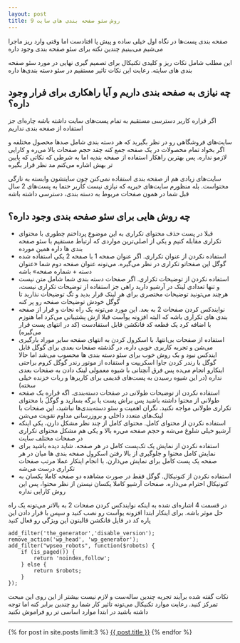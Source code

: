 ```yaml
---
layout: post
title: 9 روش سئو صفحه بندی های سایت
---
```


صفحه بندی پست‌ها در نگاه اول خیلی ساده و پیش پا افتادست اما وقتی وارد ریز ماجرا می‌شیم می‌بینیم چندین نکته برای سئو صفحه بندی وجود داره

این مطلب شامل نکات ریز و کلیدی تکنیکال برای تصمیم گیری نهایی در مورد سئو صفحه بندی های سایته. رعایت این نکات تاثیر مستقیم در سئو دسته بندی‌ها داره

## چه نیازی به صفحه بندی داریم و آیا راهکاری برای فرار وجود داره؟

اگر قراره کاربر دسترسی مستقیم به تمام پست‌های سایت داشته باشه چاره‌ای جز استفاده از صفحه بندی نداریم

سایت‌های فروشگاهی رو در نظر بگیرید که هر دسته بندی شامل صدها محصول مختلفه و اگر بخواد تمام محصولات در یک صفحه جمع کنه چقد حجم صفحات بالا می‌ره و کارایی لازمو نداره. پس بهترین راهکار استفاده از صفحه بندیه اما به شرطی که نکاتی که پایین تر بهش اشاره می‌کنم مد نظر قرار بگیره

سایت‌های زیادی هم از صفحه بندی استفاده نمی‌کنن چون سایتشون وابسته به تازگی محتواست. بله منظورم سایت‌های خبریه که نیازی نیست کاربر حتما به پست‌های 2 سال قبل شما در همون صفحات مربوط به دسته بندی، دسترسی داشته باشه

## چه روش هایی برای سئو صفحه بندی وجود داره؟

- قبلا در پست حذف محتوای تکراری به این موضوع پرداختم چطوری با محتوای تکراری مقابله کنیم و یکی از اصلی‌ترین مواردی که ارتباط مستقیم با سئو صفحه بندی ها داره همین مورده
- استفاده نکردن از عنوان تکراری. اگر عنوان صفحه 1 با صفحه 2 یکی استفاده شده گوگل این صفحاتو تکراری در نظر می‌گیره. می‌تونه عنوان صفحه دوم شما «عنوان دسته + شماره صفحه» باشه
- استفاده نکردن از توضیحات تکراری. اگر صفحات دسته بندی شما شامل متن نیست و تنها تعدادی لینک در آرشیو دارید راهی جز استفاده از توضیحات تکراری نیست، هرچند می‌تونید توضیحات مختصری برای هر لینک قرار بدید و تگ توضیحات نذارید تا گوگل خودش توضیحات صفحه رو پر کنه
- نوایندکس کردن صفحات 2 به بعد. این مورد می‌تونه یک راه نجات و فرار از صفحه بندی های تکراری باشه که البته افزونه یوآست قبلا ازش پشتیبانی می‌کرد اما هنوزم با اضافه کرد یک قطعه کد فانکشن قابل استفادست (کد در انتهای پست قرار می‌گیره)
- استفاده از صفحات بی‌انتها. با اسکرول کردن به انتهای صفحه سایر موراد بارگیری می‌شن و تجربه کاربری خوبی داره، در گذشته صفحات بعدی برای گوگل قابل ایندکس نبود و یک روش خوب برای سئو دسته بندی ها محسوب می‌شد اما حالا گوگل با رندر کردن جاوا اسکریپت و استفاده از موتور رندر گوگل کروم براحتی اینکارو انجام می‌ده پس فرق آنچنانی با شیوه معمولی لینک دادن به صفحات بعدی نداره (در این شیوه رسیدن به پست‌های قدیمی برای کاربرها و ربات خزنده خیلی سخته)
- استفاده نکردن از توضیحات طولانی در صفحات دسته‌بندی. اگه قراره یک صفحه طولانی از محتوا داشته باشید پس براش پست یا برگه بسازید و گوگلُ با محتوای تکراری طولانی مواجه نکنید. نگران اهمیت و سئو دسته‌بندی‌ها نباشید، این صفحات با لینک‌های متعدد داخلی و بروزرسانی مداوم تقویت می‌شن
- استفاده نکردن از محتوای کامل. محتوای کامل از چند نظر مشکل دارن، یکی اینکه آرشیو خیلی شلوغ می‌شه و حجم صفحه می‌ره بالا و یکی هم مشکل محتوای تکراری در صفحات مختلف سایت
- استفاده نکردن از نمایش یک تک‌پست کامل در هر صفحه. شاید دیده باشید برای نمایش کامل محتوا و جلوگیری از بالا رفتن اسکرول صفحه بندی ها میان در هر صفحه یک پست کامل برای نمایش می‌ذارن. با انجام اینکار عملا مرتب صفحات تکراری درست می‌شه
- استفاده نکردن از کنونیکال. گوگل فقط در صورت مشاهده دو صفحه کاملا یکسان به کنونیکال احترام می‌ذاره. صفحات آرشیو کاملا یکسان نیستن از نظر محتوا، پس این روش کارایی نداره

در قسمت 4 اشاره‌ای شده به اینکه نوایندکس کردن صفحات 2 به بالاتر می‌تونه یک راه حل موثر باشه. برای اینکار ابتدا افزونه یوآست رو نصب کنید و سپس با قرار دادن این پاره کد در فایل فانکشن قالبتون این ویژگی رو فعال کنید

```
add_filter('the_generator','disable_version');
remove_action('wp_head', 'wp_generator');
add_filter("wpseo_robots", function($robots) {
	if (is_paged()) {
        return 'noindex,follow';
    } else {
        return $robots;
    }
});
```

نکات گفته شده برآیند تجربه چندین ساله‌ست و لازم نیست بیشتر از این روی این مبحث تمرکز کنید. رعایت موارد تکنیکال می‌تونه تاثیر کار شما رو چندین برابر کنه اما توجه داشته باشید در ابتدا موارد اساسی تر رو فراموش نکنید

***
{% for post in site.posts limit:3 %}
<a href="{{ site.url }}{{ post.url }}">{{ post.title }}</a>
{% endfor %}
